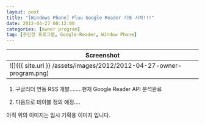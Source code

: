 ```yaml
---
layout: post
title: "[Windows Phone] Pluu Google Reader 기동 시작!!!"
date: 2012-04-27 00:12:00
categories: [owner program]
tag: [주인장 프로그램, Google-Reader, Window Phone]
---
```


| Screenshot|
|--------|
| ![]({{ site.url }} /assets/images/2012/2012-04-27-owner-program.png) |

1. 구글리더 연동 RSS 개발........현재 Google Reader API 분석완료

2. 다음으로 테이블 정의 예정....


아직 위의 이미지는 임시 기획용 이미지 입니다.